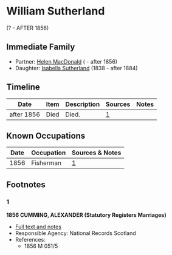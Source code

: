 ﻿---
layout: person
subject_key: i72992640
permalink: /people/i72992640
---

# William Sutherland
(? - AFTER 1856)

## Immediate Family

* Partner: [Helen MacDonald](./@83660564@-helen-macdonald-b-d1856.md) ( - after 1856)
* Daughter: [Isabella Sutherland](./@79967653@-isabella-sutherland-b1838-d1884.md) (1838 - after 1884)

## Timeline

Date | Item | Description | Sources | Notes
---|---|---|---|---
after 1856 | Died | Died. | [1](#1) | 

## Known Occupations

Date | Occupation | Sources & Notes
---|---|---
1856 | Fisherman | [1](#1)

## Footnotes

### 1

**1856 CUMMING, ALEXANDER (Statutory Registers Marriages)**

* [Full text and notes](../sources/@68937264@-1856-cumming,-alexander-statutory-registers-marriages-.md)
* Responsible Agency: National Records Scotland
* References: 
  * 1856 M 051/5

